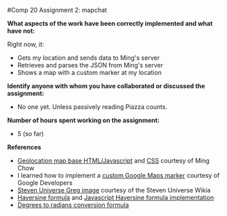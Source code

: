 #Comp 20 Assignment 2: mapchat

**What aspects of the work have been correctly implemented and what have not:**

Right now, it:
* Gets my location and sends data to Ming's server
* Retrieves and parses the JSON from Ming's server
* Shows a map with a custom marker at my location

**Identify anyone with whom you have collaborated or discussed the assignment:**
* No one yet. Unless passively reading Piazza counts.

**Number of hours spent working on the assignment:**
* 5 (so far)

**References**
* [Geolocation map base HTML/Javascript](https://github.com/tuftsdev/WebProgramming/blob/gh-pages/examples/google_maps/geolocation_map.html) and [CSS](https://github.com/tuftsdev/WebProgramming/blob/gh-pages/examples/google_maps/geolocation_map_style.css) courtesy of Ming Chow
* I learned how to implement a [custom Google Maps marker](https://developers.google.com/maps/documentation/javascript/markers) courtesy of Google Developers
* [Steven Universe Greg image](http://steven-universe.wikia.com/wiki/File:Young_Greg_Full_Body.png) courtesy of the Steven Universe Wikia
* [Haversine formula](http://www.movable-type.co.uk/scripts/latlong.html) and [Javascript Haversine formula implementation](http://stackoverflow.com/questions/14560999/using-the-haversine-formula-in-javascript)
* [Degrees to radians conversion formula](http://www.mathinary.com/degrees_radians.jsp)
